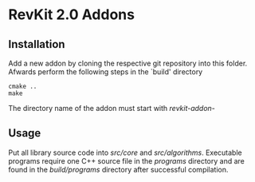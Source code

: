 # RevKit 2.0 Addons

## Installation

Add a new addon by cloning the respective git repository into this folder. Afwards perform the following steps in the `build' directory

    cmake ..
    make

The directory name of the addon must start with *revkit-addon-*

## Usage

Put all library source code into *src/core* and *src/algorithms*. Executable programs require one C++ source file in the *programs* directory and are found in the *build/programs* directory after successful compilation.


